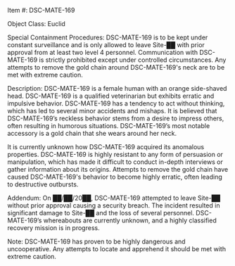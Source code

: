 Item #: DSC-MATE-169

Object Class: Euclid

Special Containment Procedures: DSC-MATE-169 is to be kept under constant surveillance and is only allowed to leave Site-██ with prior approval from at least two level 4 personnel. Communication with DSC-MATE-169 is strictly prohibited except under controlled circumstances. Any attempts to remove the gold chain around DSC-MATE-169's neck are to be met with extreme caution.

Description: DSC-MATE-169 is a female human with an orange side-shaved head. DSC-MATE-169 is a qualified veterinarian but exhibits erratic and impulsive behavior. DSC-MATE-169 has a tendency to act without thinking, which has led to several minor accidents and mishaps. It is believed that DSC-MATE-169’s reckless behavior stems from a desire to impress others, often resulting in humorous situations. DSC-MATE-169’s most notable accessory is a gold chain that she wears around her neck.

It is currently unknown how DSC-MATE-169 acquired its anomalous properties. DSC-MATE-169 is highly resistant to any form of persuasion or manipulation, which has made it difficult to conduct in-depth interviews or gather information about its origins. Attempts to remove the gold chain have caused DSC-MATE-169's behavior to become highly erratic, often leading to destructive outbursts.

Addendum: On ██/██/20██, DSC-MATE-169 attempted to leave Site-██ without prior approval causing a security breach. The incident resulted in significant damage to Site-██ and the loss of several personnel. DSC-MATE-169’s whereabouts are currently unknown, and a highly classified recovery mission is in progress.

Note: DSC-MATE-169 has proven to be highly dangerous and uncooperative. Any attempts to locate and apprehend it should be met with extreme caution.